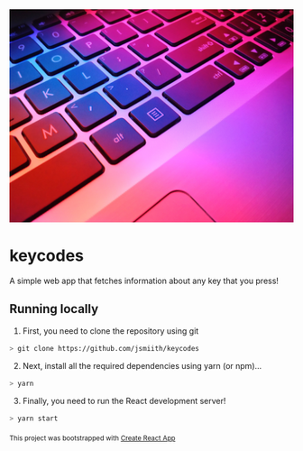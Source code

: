 <img src="keyboard.jpg">

# keycodes

A simple web app that fetches information about any key that you press!

## Running locally

1. First, you need to clone the repository using git

```bash
> git clone https://github.com/jsmiith/keycodes
```

2. Next, install all the required dependencies using yarn (or npm)...

```bash
> yarn
```

3. Finally, you need to run the React development server!

```bash
> yarn start
```

<sub>This project was bootstrapped with [Create React App](https://github.com/facebook/create-react-app)</sub>
